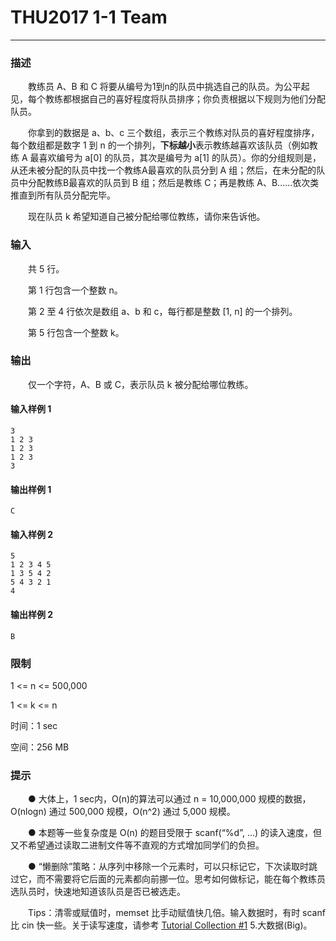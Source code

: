 # THU2017 1-1 Team

------

### **描述**

　　教练员 A、B 和 C 将要从编号为1到n的队员中挑选自己的队员。为公平起见，每个教练都根据自己的喜好程度将队员排序；你负责根据以下规则为他们分配队员。

　　你拿到的数据是 a、b、c 三个数组，表示三个教练对队员的喜好程度排序，每个数组都是数字 1 到 n 的一个排列，**下标越小**表示教练越喜欢该队员（例如教练 A 最喜欢编号为 a[0] 的队员，其次是编号为 a[1] 的队员）。你的分组规则是，从还未被分配的队员中找一个教练A最喜欢的队员分到 A 组；然后，在未分配的队员中分配教练B最喜欢的队员到 B 组；然后是教练 C；再是教练 A、B......依次类推直到所有队员分配完毕。

　　现在队员 k 希望知道自己被分配给哪位教练，请你来告诉他。

### **输入**

　　共 5 行。

　　第 1 行包含一个整数 n。

　　第 2 至 4 行依次是数组 a、b 和 c，每行都是整数 [1, n] 的一个排列。

　　第 5 行包含一个整数 k。

### **输出**

　　仅一个字符，A、B 或 C，表示队员 k 被分配给哪位教练。

#### **输入样例 1**

```
3
1 2 3 
1 2 3 
1 2 3 
3
```

#### **输出样例 1**

```
C
```

#### **输入样例 2**

```
5
1 2 3 4 5 
1 3 5 4 2 
5 4 3 2 1 
4
```

#### **输出样例 2**

```
B
```

### **限制**

1 <= n <= 500,000

1 <= k <= n

时间：1 sec

空间：256 MB

### **提示**

　　● 大体上，1 sec内，O(n)的算法可以通过 n = 10,000,000 规模的数据，O(nlogn) 通过 500,000 规模，O(n^2) 通过 5,000 规模。

　　● 本题等一些复杂度是 O(n) 的题目受限于 scanf(“%d”, ...) 的读入速度，但又不希望通过读取二进制文件等不直观的方式增加同学们的负担。

　　● “懒删除”策略：从序列中移除一个元素时，可以只标记它，下次读取时跳过它，而不需要将它后面的元素都向前挪一位。思考如何做标记，能在每个教练员选队员时，快速地知道该队员是否已被选走。

　　Tips：清零或赋值时，memset 比手动赋值快几倍。输入数据时，有时 scanf 比 cin 快一些。关于读写速度，请参考 [Tutorial Collection #1](https://dsa.cs.tsinghua.edu.cn/oj/course.shtml?courseid=1) 5.大数据(Big)。